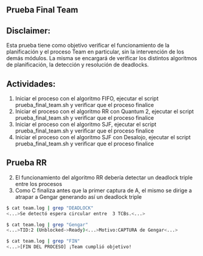 ## Prueba Final Team

## Disclaimer:

Esta prueba tiene como objetivo verificar el funcionamiento de la planificación y el proceso Team en particular, sin la intervención de los demás módulos. La misma se encargará de verificar los distintos algoritmos de planificación, la detección y resolución de deadlocks.

## Actividades:

1) Iniciar el proceso con el algoritmo FIFO, ejecutar el script prueba_final_team.sh y verificar que el proceso finalice
2) Iniciar el proceso con el algoritmo RR con Quantum 2, ejecutar el script prueba_final_team.sh y verificar que el proceso finalice
3) Iniciar el proceso con el algoritmo SJF, ejecutar el script prueba_final_team.sh y verificar que el proceso finalice
4) Iniciar el proceso con el algoritmo SJF con Desalojo, ejecutar el script prueba_final_team.sh y verificar que el proceso finalice

## Prueba RR

2) El funcionamiento del algoritmo RR debería detectar un deadlock triple entre los procesos
3) Como C finaliza antes que la primer captura de A, el mismo se dirige a atrapar a Gengar generando así un deadlock triple

```bash
$ cat team.log | grep "DEADLOCK"
<...>Se detectó espera circular entre  3 TCBs.<...>
```

```bash
$ cat team.log | grep "Gengar"
<...>TID:2 (Unblocked->Ready)<...>Motivo:CAPTURA de Gengar<...>
```

```bash
$ cat team.log | grep "FIN"
<...>[FIN DEL PROCESO] ¡Team cumplió objetivo!
```
